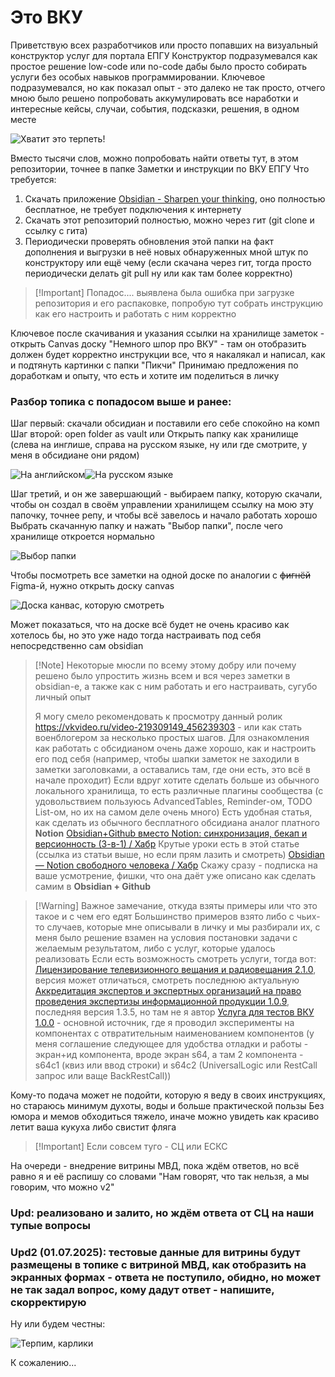 # Это ВКУ

Приветствую всех разработчиков или просто попавших на визуальный конструктор услуг для портала ЕПГУ
Конструктор подразумевался как простое решение low-code или no-code дабы было просто собирать услуги без особых навыков программировании.
Ключевое подразумевался, но как показал опыт - это далеко не так просто, отчего мною было решено попробовать аккумулировать все наработки и интересные кейсы, случаи, события, подсказки, решения, в одном месте

![Хватит это терпеть!](Пикчи/Хватит%20это%20терпеть.png)

Вместо тысячи слов, можно попробовать найти ответы тут, в этом репозитории, точнее в папке Заметки и инструкции по ВКУ ЕПГУ
Что требуется: 
1) Скачать приложение [Obsidian - Sharpen your thinking](https://obsidian.md/), оно полностью бесплатное, не требует подключения к интернету
2) Скачать этот репозиторий полностью, можно через гит (git clone и ссылку с гита)
3) Периодически проверять обновления этой папки на факт дополнения и выгрузки в неё новых обнаруженных мной штук по конструктору или ещё чему (если скачана через гит, тогда просто периодически делать git pull ну или как там более корректно)

>[!Important] Попадос....
>выявлена была ошибка при загрузке репозитория и его распаковке, попробую тут собрать инструкцию как его настроить и работать с ним корректно

Ключевое после скачивания и указания ссылки на хранилище заметок - открыть Canvas доску "Немного шпор про ВКУ" - там он отобразить должен будет корректно инструкции все, что я накалякал и написал, как и подтянуть картинки с папки "Пикчи"
Принимаю предложения по доработкам и опыту, что есть и хотите им поделиться в личку

### Разбор топика с попадосом выше и ранее:
Шаг первый: скачали обсидиан и поставили его себе спокойно на комп
Шаг второй: open folder as vault или Открыть папку как хранилище (слева на инглише, справа на русском языке, ну или где смотрите, у меня в обсидиане они рядом)

![На английском](en_obsidian.png)![На русском языке](Pasted%20image%2020250625221934.png)

Шаг третий, и он же завершающий - выбираем папку, которую скачали, чтобы он создал в своём управлении хранилищем ссылку на мою эту папочку, точнее репу, и чтобы всё завелось и начало работать хорошо
Выбрать скачанную папку и нажать "Выбор папки", после чего хранилище откроется нормально

![Выбор папки](choose_folder.png)

Чтобы посмотреть все заметки на одной доске по аналогии с ~~фигнёй~~ Figma-й, нужно открыть доску canvas

![Доска канвас, которую смотреть](Canvas.png)

Может показаться, что на доске всё будет не очень красиво как хотелось бы, но это уже надо тогда настраивать под себя непосредственно сам obsidian

>[!Note] Некоторые мюсли по всему этому добру или почему решено было упростить жизнь всем и вся через заметки в obsidian-е, а также как с ним работать и его настраивать, сугубо личный опыт
>
>Я могу смело рекомендовать к просмотру данный ролик https://vkvideo.ru/video-219309149_456239303 - или как стать военблогером за несколько простых шагов. 
>Для ознакомления как работать с обсидианом очень даже хорошо, как и настроить его под себя (например, чтобы шапки заметок не заходили в заметки заголовками, а оставались там, где они есть, это всё в начале проходит)
>Если вдруг хотите сделать больше из обычного локального хранилища, то есть различные плагины сообщества (с удовольствием пользуюсь AdvancedTables, Reminder-ом, TODO List-ом, но их на самом деле очень много)
>Есть удобная статья, как сделать из обычного бесплатного обсидиана аналог платного **Notion** [Obsidian+Github вместо Notion: синхронизация, бекап и версионность (3-в-1) / Хабр](https://habr.com/ru/articles/843288/)
>Крутые уроки есть в этой статье (ссылка из статьи выше, но если прям лазить и смотреть) [Obsidian — Notion свободного человека / Хабр](https://habr.com/ru/companies/ozonbank/articles/838990/)
>Скажу сразу - подписка на ваше усмотрение, фишки, что она даёт уже описано как сделать самим в **Obsidian + Github**


>[!Warning] Важное замечание, откуда взяты примеры или что это такое и с чем его едят
>Большинство примеров взято либо с чьих-то случаев, которые мне описывали в личку и мы разбирали их, с меня было решение взамен на условия постановки задачи с желаемым результатом, либо с услуг, которые удалось реализовать
>Если есть возможность смотреть услуги, тогда вот:
>[Лицензирование телевизионного вещания и радиовещания 2.1.0](https://vku.test.gosuslugi.ru/service/60024584/2.1.0/system/SF), версия может отличаться, смотреть последнюю актуальную
>[Аккредитация экспертов и экспертных организаций на право проведения экспертизы информационной продукции 1.0.9](https://vku.test.gosuslugi.ru/service/60014662/1.0.9/system/SF), последняя версия 1.3.5, но там не я автор
>[Услуга для тестов ВКУ 1.0.0](https://vku.test.gosuslugi.ru/service/60028744/1.0.0/system/SF) - основной источник, где я проводил эксперименты на компонентах с отвратительным наименованием компонентов (у меня соглашение следующее для удобства отладки и работы - экран+ид компонента, вроде экран s64, а там 2 компонента - s64c1 (квиз или ввод строки) и s64c2 (UniversalLogic или RestCall запрос или ваще BackRestCall))

Кому-то подача может не подойти, которую я веду в своих инструкциях, но стараюсь минимум духоты, воды и больше практической пользы
Без юмора и мемов обходиться тяжело, иначе можно увидеть как красиво летит ваша кукуха либо свистит фляга

>[!Important] Если совсем туго - СЦ или ЕСКС

На очереди - внедрение витрины МВД, пока ждём ответов, но всё равно я и её распишу со словами "Нам говорят, что так нельзя, а мы говорим, что можно v2"
### Upd: реализовано и залито, но ждём ответа от СЦ на наши тупые вопросы
### Upd2 (01.07.2025): тестовые данные для витрины будут размещены в топике с витриной МВД, как отобразить на экранных формах - ответа не поступило, обидно, но может не так задал вопрос, кому дадут ответ - напишите, скорректирую

Ну или будем честны:

![Терпим, карлики](Пикчи/Наш%20бизнес%20-%20терпеть.png)

К сожалению...
